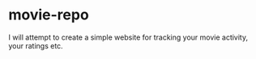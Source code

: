 # movie-repo
I will attempt to create a simple website for tracking your movie activity, your ratings etc.
